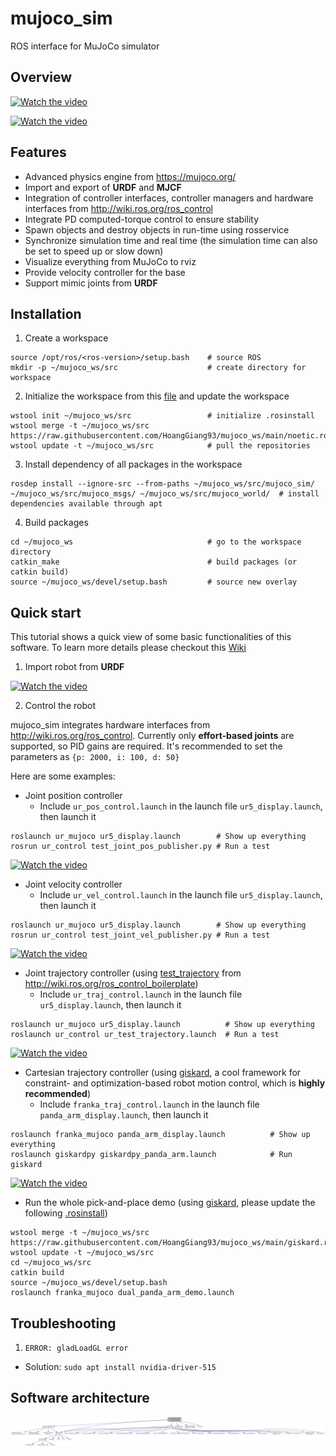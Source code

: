 # mujoco_sim
ROS interface for MuJoCo simulator

## Overview

[![Watch the video]()](https://user-images.githubusercontent.com/64316740/159088750-e9e4d239-81d0-4d99-bae5-8b5e348bfe07.mp4)

[![Watch the video]()](https://user-images.githubusercontent.com/64316740/216793375-0a9a7e2e-0f4e-4d19-b8ce-2a7f5fc23a6c.mp4)

## Features
- Advanced physics engine from https://mujoco.org/
- Import and export of **URDF** and **MJCF**
- Integration of controller interfaces, controller managers and hardware interfaces from http://wiki.ros.org/ros_control
- Integrate PD computed-torque control to ensure stability
- Spawn objects and destroy objects in run-time using rosservice
- Synchronize simulation time and real time (the simulation time can also be set to speed up or slow down)
- Visualize everything from MuJoCo to rviz
- Provide velocity controller for the base
- Support mimic joints from **URDF**

## Installation
1) Create a workspace
```
source /opt/ros/<ros-version>/setup.bash    # source ROS
mkdir -p ~/mujoco_ws/src                    # create directory for workspace
```
2) Initialize the workspace from this [file](https://raw.githubusercontent.com/HoangGiang93/mujoco_ws/main/noetic.rosinstall) and update the workspace
```
wstool init ~/mujoco_ws/src                 # initialize .rosinstall
wstool merge -t ~/mujoco_ws/src https://raw.githubusercontent.com/HoangGiang93/mujoco_ws/main/noetic.rosinstall
wstool update -t ~/mujoco_ws/src            # pull the repositories
```
3) Install dependency of all packages in the workspace
```
rosdep install --ignore-src --from-paths ~/mujoco_ws/src/mujoco_sim/ ~/mujoco_ws/src/mujoco_msgs/ ~/mujoco_ws/src/mujoco_world/  # install dependencies available through apt
```
4) Build packages
```
cd ~/mujoco_ws                              # go to the workspace directory
catkin_make                                 # build packages (or catkin build)
source ~/mujoco_ws/devel/setup.bash         # source new overlay
```

## Quick start
This tutorial shows a quick view of some basic functionalities of this software. To learn more details please checkout this [Wiki](https://github.com/HoangGiang93/mujoco_sim/wiki)
1) Import robot from **URDF**

[![Watch the video]()](https://user-images.githubusercontent.com/64316740/159138084-c8cad813-6d55-4dab-874d-82870c793484.mp4)

2) Control the robot

mujoco_sim integrates hardware interfaces from http://wiki.ros.org/ros_control. Currently only **effort-based joints** are supported, so PID gains are required. It's recommended to set the parameters as ```{p: 2000, i: 100, d: 50}```

Here are some examples:
- Joint position controller
  - Include `ur_pos_control.launch` in the launch file `ur5_display.launch`, then launch it
```
roslaunch ur_mujoco ur5_display.launch        # Show up everything
rosrun ur_control test_joint_pos_publisher.py # Run a test
```
[![Watch the video]()](https://user-images.githubusercontent.com/64316740/159139781-3c3bc83f-d6df-46ac-a679-e7591d252b85.mp4)

- Joint velocity controller
  - Include `ur_vel_control.launch` in the launch file `ur5_display.launch`, then launch it
```
roslaunch ur_mujoco ur5_display.launch        # Show up everything
rosrun ur_control test_joint_vel_publisher.py # Run a test
```
[![Watch the video]()](https://user-images.githubusercontent.com/64316740/159139857-8beef478-e300-44c8-86b1-e1d28ce41519.mp4)

- Joint trajectory controller (using [test_trajectory](https://github.com/PickNikRobotics/ros_control_boilerplate/blob/noetic-devel/src/tools/test_trajectory.cpp) from http://wiki.ros.org/ros_control_boilerplate)
  - Include `ur_traj_control.launch` in the launch file `ur5_display.launch`, then launch it
```
roslaunch ur_mujoco ur5_display.launch          # Show up everything
roslaunch ur_control ur_test_trajectory.launch  # Run a test
```
[![Watch the video]()](https://user-images.githubusercontent.com/64316740/159139999-4913c350-a5e7-4218-973d-2e73525f06cd.mp4)

- Cartesian trajectory controller (using [giskard](http://giskard.de/wiki:tutorials), a cool framework for constraint- and optimization-based robot motion control, which is **highly recommended**)
  - Include `franka_traj_control.launch` in the launch file `panda_arm_display.launch`, then launch it
```
roslaunch franka_mujoco panda_arm_display.launch          # Show up everything
roslaunch giskardpy giskardpy_panda_arm.launch            # Run giskard
```
[![Watch the video]()](https://user-images.githubusercontent.com/64316740/159140897-b5781e0e-e5e6-4473-89ef-03b5c79241c4.mp4)

- Run the whole pick-and-place demo (using [giskard](http://giskard.de/wiki:tutorials), please update the following [.rosinstall](https://raw.githubusercontent.com/HoangGiang93/mujoco_ws/main/giskard.rosinstall))
```
wstool merge -t ~/mujoco_ws/src https://raw.githubusercontent.com/HoangGiang93/mujoco_ws/main/giskard.rosinstall
wstool update -t ~/mujoco_ws/src
cd ~/mujoco_ws/src
catkin build
source ~/mujoco_ws/devel/setup.bash
roslaunch franka_mujoco dual_panda_arm_demo.launch
```

## Troubleshooting
1) `ERROR: gladLoadGL error`
- Solution: `sudo apt install nvidia-driver-515`

## Software architecture
![Picture](docs/html/mj__main_8cpp__incl.png)
